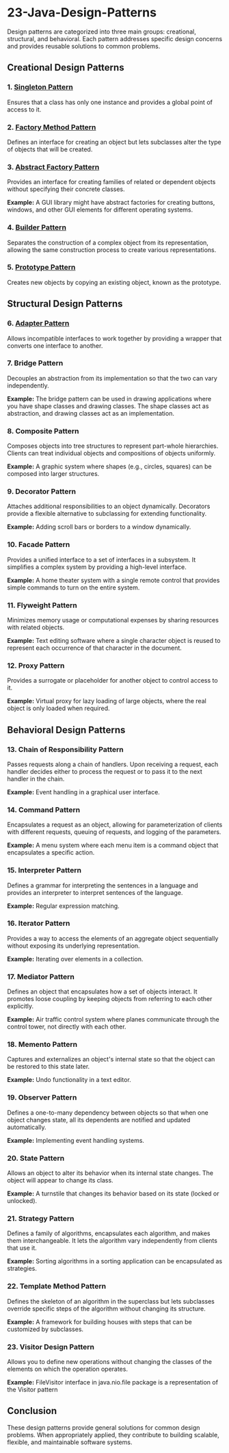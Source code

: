 # 23-Java-Design-Patterns

Design patterns are categorized into three main groups: creational, structural, and behavioral. Each pattern addresses specific design concerns and provides reusable solutions to common problems.

## Creational Design Patterns

### 1. [Singleton Pattern](https://medium.com/@Neelesh-Janga/singleton-design-patterns-in-java-a-comprehensive-guide-f3d1abe6fe8d)
Ensures that a class has only one instance and provides a global point of access to it.

### 2. [Factory Method Pattern](https://medium.com/@Neelesh-Janga/factory-pattern-in-java-a-creational-design-pattern-44bc1469d09e)
Defines an interface for creating an object but lets subclasses alter the type of objects that will be created.

### 3. [Abstract Factory Pattern](https://medium.com/@Neelesh-Janga/abstract-factory-pattern-in-java-a-comprehensive-guide-560d9016a92b)
Provides an interface for creating families of related or dependent objects without specifying their concrete classes.

**Example:** A GUI library might have abstract factories for creating buttons, windows, and other GUI elements for different operating systems.

### 4. [Builder Pattern](https://medium.com/@Neelesh-Janga/builder-pattern-in-java-a-comprehensive-guide-6e262064b5f2)
Separates the construction of a complex object from its representation, allowing the same construction process to create various representations.

### 5. [Prototype Pattern](https://medium.com/@Neelesh-Janga/prototype-design-pattern-in-java-a-comprehensive-guide-445fa197b984)
Creates new objects by copying an existing object, known as the prototype.

## Structural Design Patterns

### 6. [Adapter Pattern](https://medium.com/@Neelesh-Janga/adapter-pattern-in-java-a-structural-design-pattern-b3d227dcb6c9)
Allows incompatible interfaces to work together by providing a wrapper that converts one interface to another.

### 7. Bridge Pattern
Decouples an abstraction from its implementation so that the two can vary independently.

**Example:** The bridge pattern can be used in drawing applications where you have shape classes and drawing classes. The shape classes act as abstraction, and drawing classes act as an implementation.

### 8. Composite Pattern
Composes objects into tree structures to represent part-whole hierarchies. Clients can treat individual objects and compositions of objects uniformly.

**Example:** A graphic system where shapes (e.g., circles, squares) can be composed into larger structures.

### 9. Decorator Pattern
Attaches additional responsibilities to an object dynamically. Decorators provide a flexible alternative to subclassing for extending functionality.

**Example:** Adding scroll bars or borders to a window dynamically.

### 10. Facade Pattern
Provides a unified interface to a set of interfaces in a subsystem. It simplifies a complex system by providing a high-level interface.

**Example:** A home theater system with a single remote control that provides simple commands to turn on the entire system.

### 11. Flyweight Pattern
Minimizes memory usage or computational expenses by sharing resources with related objects.

**Example:** Text editing software where a single character object is reused to represent each occurrence of that character in the document.

### 12. Proxy Pattern
Provides a surrogate or placeholder for another object to control access to it.

**Example:** Virtual proxy for lazy loading of large objects, where the real object is only loaded when required.

## Behavioral Design Patterns

### 13. Chain of Responsibility Pattern
Passes requests along a chain of handlers. Upon receiving a request, each handler decides either to process the request or to pass it to the next handler in the chain.

**Example:** Event handling in a graphical user interface.

### 14. Command Pattern
Encapsulates a request as an object, allowing for parameterization of clients with different requests, queuing of requests, and logging of the parameters.

**Example:** A menu system where each menu item is a command object that encapsulates a specific action.

### 15. Interpreter Pattern
Defines a grammar for interpreting the sentences in a language and provides an interpreter to interpret sentences of the language.

**Example:** Regular expression matching.

### 16. Iterator Pattern
Provides a way to access the elements of an aggregate object sequentially without exposing its underlying representation.

**Example:** Iterating over elements in a collection.

### 17. Mediator Pattern
Defines an object that encapsulates how a set of objects interact. It promotes loose coupling by keeping objects from referring to each other explicitly.

**Example:** Air traffic control system where planes communicate through the control tower, not directly with each other.

### 18. Memento Pattern
Captures and externalizes an object's internal state so that the object can be restored to this state later.

**Example:** Undo functionality in a text editor.

### 19. Observer Pattern
Defines a one-to-many dependency between objects so that when one object changes state, all its dependents are notified and updated automatically.

**Example:** Implementing event handling systems.

### 20. State Pattern
Allows an object to alter its behavior when its internal state changes. The object will appear to change its class.

**Example:** A turnstile that changes its behavior based on its state (locked or unlocked).

### 21. Strategy Pattern
Defines a family of algorithms, encapsulates each algorithm, and makes them interchangeable. It lets the algorithm vary independently from clients that use it.

**Example:** Sorting algorithms in a sorting application can be encapsulated as strategies.

### 22. Template Method Pattern
Defines the skeleton of an algorithm in the superclass but lets subclasses override specific steps of the algorithm without changing its structure.

**Example:** A framework for building houses with steps that can be customized by subclasses.

### 23. Visitor Design Pattern
Allows you to define new operations without changing the classes of the elements on which the operation operates.

**Example:** FileVisitor interface in java.nio.file package is a representation of the Visitor pattern

## Conclusion

These design patterns provide general solutions for common design problems. When appropriately applied, they contribute to building scalable, flexible, and maintainable software systems.
